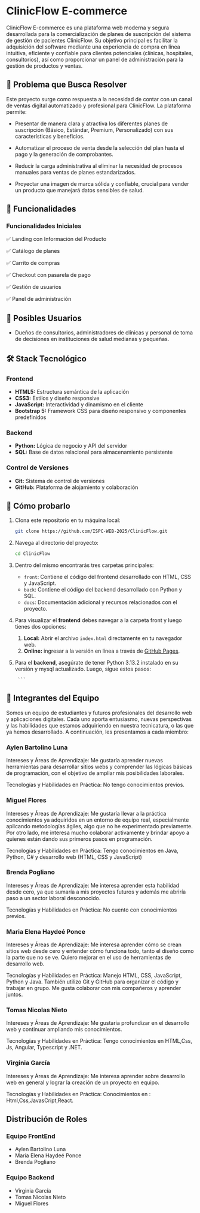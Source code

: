 # ClinicFlow E-commerce

ClinicFlow E-commerce es una plataforma web moderna y segura desarrollada para la comercialización de planes de suscripción del sistema de gestión de pacientes ClinicFlow. Su objetivo principal es facilitar la adquisición del software mediante una experiencia de compra en línea intuitiva, eficiente y confiable para clientes potenciales (clínicas, hospitales, consultorios), así como proporcionar un panel de administración para la gestión de productos y ventas.

## 🎯 Problema que Busca Resolver

Este proyecto surge como respuesta a la necesidad de contar con un canal de ventas digital automatizado y profesional para ClinicFlow. La plataforma permite:

-   Presentar de manera clara y atractiva los diferentes planes de suscripción (Básico, Estándar, Premium, Personalizado) con sus características y beneficios.

-   Automatizar el proceso de venta desde la selección del plan hasta el pago y la generación de comprobantes.

-   Reducir la carga administrativa al eliminar la necesidad de procesos manuales para ventas de planes estandarizados.

-   Proyectar una imagen de marca sólida y confiable, crucial para vender un producto que manejará datos sensibles de salud.

## 🚀 Funcionalidades

### Funcionalidades Iniciales

✅ Landing con Información del Producto

✅ Catálogo de planes

✅ Carrito de compras

✅ Checkout con pasarela de pago

✅ Gestión de usuarios

✅ Panel de administración

## 👥 Posibles Usuarios

-   Dueños de consultorios, administradores de clínicas y personal de toma de decisiones en instituciones de salud medianas y pequeñas.

## 🛠️ Stack Tecnológico

### Frontend

-   **HTML5:** Estructura semántica de la aplicación
-   **CSS3:** Estilos y diseño responsive
-   **JavaScript:** Interactividad y dinamismo en el cliente
-   **Bootstrap 5:** Framework CSS para diseño responsivo y componentes predefinidos

### Backend

-   **Python:** Lógica de negocio y API del servidor
-   **SQL:** Base de datos relacional para almacenamiento persistente

### Control de Versiones

-   **Git:** Sistema de control de versiones
-   **GitHub:** Plataforma de alojamiento y colaboración

## 📁 Cómo probarlo

1. Clona este repositorio en tu máquina local:

    ```bash
    git clone https://github.com/ISPC-WEB-2025/ClinicFlow.git

    ```

2. Navega al directorio del proyecto:
    ```bash
    cd ClinicFlow
    ```
3. Dentro del mismo encontrarás tres carpetas principales:
    - `front`: Contiene el código del frontend desarrollado con HTML, CSS y JavaScript.
    - `back`: Contiene el código del backend desarrollado con Python y SQL.
    - `docs`: Documentación adicional y recursos relacionados con el proyecto.
4. Para visualizar el **frontend** debes navegar a la carpeta front y luego tienes dos opciones:

    1. **Local:** Abrir el archivo `index.html` directamente en tu navegador web.
    2. **Online:** ingresar a la versión en línea a través de [GitHub Pages](https://ispc-web-2025.github.io/ClinicFlow/front/).

5. Para el **backend**, asegúrate de tener Python 3.13.2 instalado en su versión y mysql actualizado. Luego, sigue estos pasos:

        ```

## 👥 Integrantes del Equipo

Somos un equipo de estudiantes y futuros profesionales del desarrollo web y aplicaciones digitales. Cada uno aporta entusiasmo, nuevas perspectivas y las habilidades que estamos adquiriendo en nuestra tecnicatura, o las que ya hemos desarrollado. A continuación, les presentamos a cada miembro:

### Aylen Bartolino Luna

Intereses y Áreas de Aprendizaje: Me gustaría aprender nuevas herramientas para desarrollar sitios webs y comprender las lógicas básicas de programación, con el objetivo de ampliar mis posibilidades laborales.

Tecnologías y Habilidades en Práctica: No tengo conocimientos previos.

### Miguel Flores

Intereses y Áreas de Aprendizaje: Me gustaría llevar a la práctica conocimientos ya adquiridos en un entorno de equipo real, especialmente aplicando metodologías ágiles, algo que no he experimentado previamente. Por otro lado, me interesa mucho colaborar activamente y brindar apoyo a quienes están dando sus primeros pasos en programación.

Tecnologías y Habilidades en Práctica: Tengo conocimientos en Java, Python, C# y desarrollo web (HTML, CSS y JavaScript)

### Brenda Pogliano

Intereses y Áreas de Aprendizaje: Me interesa aprender esta habilidad desde cero, ya que sumaría a mis proyectos futuros y además me abriría paso a un sector laboral desconocido.

Tecnologías y Habilidades en Práctica: No cuento con conocimientos previos.

### Maria Elena Haydeé Ponce

Intereses y Áreas de Aprendizaje: Me interesa aprender cómo se crean sitios web desde cero y entender cómo funciona todo, tanto el diseño como la parte que no se ve. Quiero mejorar en el uso de herramientas de desarrollo web.

Tecnologías y Habilidades en Práctica: Manejo HTML, CSS, JavaScript, Python y Java. También utilizo Git y GitHub para organizar el código y trabajar en grupo. Me gusta colaborar con mis compañeros y aprender juntos.

### Tomas Nicolas Nieto

Intereses y Áreas de Aprendizaje: Me gustaria profundizar en el desarrollo web y continuar ampliando mis conocimientos.

Tecnologías y Habilidades en Práctica: Tengo conocimientos en HTML,Css, Js, Angular, Typescript y .NET.

### Virginia García

Intereses y Áreas de Aprendizaje: Me interesa aprender sobre desarrollo web en general y lograr la creación de un proyecto en equipo.

Tecnologías y Habilidades en Práctica: Conocimientos en : Html,Css,JavasCript,React.

## Distribución de Roles

### Equipo FrontEnd

-   Aylen Bartolino Luna
-   María Elena Haydeé Ponce
-   Brenda Pogliano

### Equipo Backend

-   Virginia García
-   Tomas Nicolas Nieto
-   Miguel Flores
